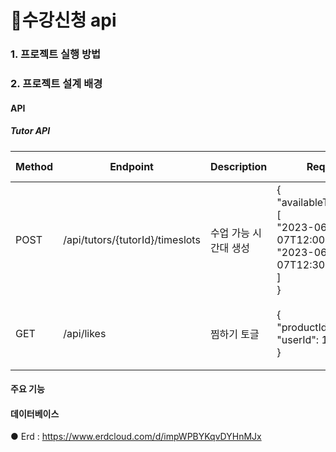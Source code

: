 # 🛒수강신청 api

### 1. 프로젝트 실행 방법

### 2. 프로젝트 설계 배경

#### API
##### Tutor API
| Method | Endpoint | Description                     | Request                                                                     | Response Example                                      |
|--------|--------------------------------------|---------------------------------|--------------------------------------------------------------|------------------------------------------------------|
| POST   | /api/tutors/{tutorId}/timeslots     | 수업 가능 시간대 생성         | {<br>  "availableTimeSlots": [<br>    "2023-06-07T12:00:00Z",<br>    "2023-06-07T12:30:00Z"<br>  ]<br>} | {<br>  "statusCode": 200,<br>  "message": "시간대 생성 성공"<br>} |
| GET   | /api/likes                           | 찜하기 토글                   | {<br>  "productId": 101,<br>  "userId": 1001<br>}         | {<br>  "message": "찜 상태가 변경되었습니다."<br>}      |


#### 주요 기능
#### 데이터베이스
● Erd : https://www.erdcloud.com/d/impWPBYKqvDYHnMJx
